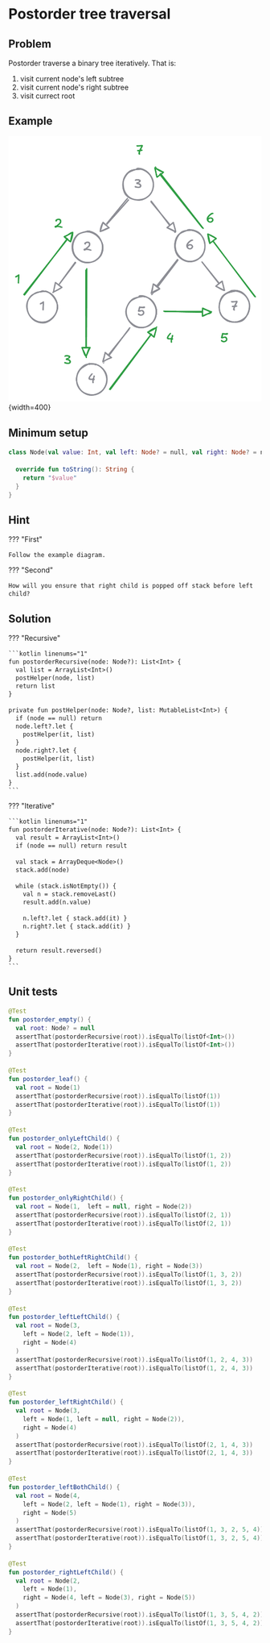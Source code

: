 # Postorder tree traversal

<style>
.md-logo img {
  content: url('/data-structures/stack/stack.svg');
}

:root [data-md-color-scheme=slate] .md-logo img  {
  content: url('/data-structures/stack/stack.svg');
}
</style>

## Problem

Postorder traverse a binary tree iteratively. That is:

1. visit current node's left subtree
2. visit current node's right subtree
3. visit currect root

## Example

![](postorder-example.png){width=400}

## Minimum setup

```kotlin linenums="1"
class Node(val value: Int, val left: Node? = null, val right: Node? = null) {

  override fun toString(): String {
    return "$value"
  }
}
```

## Hint

??? "First"

    Follow the example diagram.

??? "Second"

    How will you ensure that right child is popped off stack before left child?

## Solution

??? "Recursive"

    ```kotlin linenums="1"
    fun postorderRecursive(node: Node?): List<Int> {
      val list = ArrayList<Int>()
      postHelper(node, list)
      return list
    }

    private fun postHelper(node: Node?, list: MutableList<Int>) {
      if (node == null) return
      node.left?.let {
        postHelper(it, list)
      }
      node.right?.let {
        postHelper(it, list)
      }
      list.add(node.value)
    }
    ```

??? "Iterative"

    ```kotlin linenums="1"
    fun postorderIterative(node: Node?): List<Int> {
      val result = ArrayList<Int>()
      if (node == null) return result

      val stack = ArrayDeque<Node>()
      stack.add(node)

      while (stack.isNotEmpty()) {
        val n = stack.removeLast()
        result.add(n.value)

        n.left?.let { stack.add(it) }
        n.right?.let { stack.add(it) }
      }

      return result.reversed()
    }
    ```

## Unit tests

```kotlin linenums="1"
@Test
fun postorder_empty() {
  val root: Node? = null
  assertThat(postorderRecursive(root)).isEqualTo(listOf<Int>())
  assertThat(postorderIterative(root)).isEqualTo(listOf<Int>())
}

@Test
fun postorder_leaf() {
  val root = Node(1)
  assertThat(postorderRecursive(root)).isEqualTo(listOf(1))
  assertThat(postorderIterative(root)).isEqualTo(listOf(1))
}

@Test
fun postorder_onlyLeftChild() {
  val root = Node(2, Node(1))
  assertThat(postorderRecursive(root)).isEqualTo(listOf(1, 2))
  assertThat(postorderIterative(root)).isEqualTo(listOf(1, 2))
}

@Test
fun postorder_onlyRightChild() {
  val root = Node(1,  left = null, right = Node(2))
  assertThat(postorderRecursive(root)).isEqualTo(listOf(2, 1))
  assertThat(postorderIterative(root)).isEqualTo(listOf(2, 1))
}

@Test
fun postorder_bothLeftRightChild() {
  val root = Node(2,  left = Node(1), right = Node(3))
  assertThat(postorderRecursive(root)).isEqualTo(listOf(1, 3, 2))
  assertThat(postorderIterative(root)).isEqualTo(listOf(1, 3, 2))
}

@Test
fun postorder_leftLeftChild() {
  val root = Node(3,
    left = Node(2, left = Node(1)),
    right = Node(4)
  )
  assertThat(postorderRecursive(root)).isEqualTo(listOf(1, 2, 4, 3))
  assertThat(postorderIterative(root)).isEqualTo(listOf(1, 2, 4, 3))
}

@Test
fun postorder_leftRightChild() {
  val root = Node(3,
    left = Node(1, left = null, right = Node(2)),
    right = Node(4)
  )
  assertThat(postorderRecursive(root)).isEqualTo(listOf(2, 1, 4, 3))
  assertThat(postorderIterative(root)).isEqualTo(listOf(2, 1, 4, 3))
}

@Test
fun postorder_leftBothChild() {
  val root = Node(4,
    left = Node(2, left = Node(1), right = Node(3)),
    right = Node(5)
  )
  assertThat(postorderRecursive(root)).isEqualTo(listOf(1, 3, 2, 5, 4))
  assertThat(postorderIterative(root)).isEqualTo(listOf(1, 3, 2, 5, 4))
}

@Test
fun postorder_rightLeftChild() {
  val root = Node(2,
    left = Node(1),
    right = Node(4, left = Node(3), right = Node(5))
  )
  assertThat(postorderRecursive(root)).isEqualTo(listOf(1, 3, 5, 4, 2))
  assertThat(postorderIterative(root)).isEqualTo(listOf(1, 3, 5, 4, 2))
}
```
